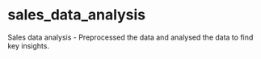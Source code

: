# sales_data_analysis
Sales data analysis - Preprocessed the data and analysed the data to find key insights.
